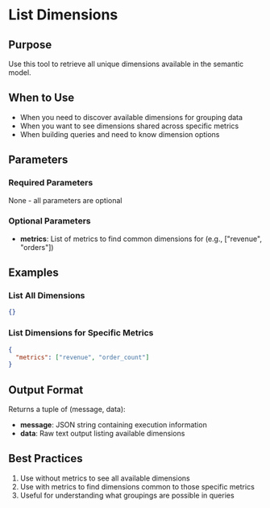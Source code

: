 # List Dimensions

## Purpose
Use this tool to retrieve all unique dimensions available in the semantic model.

## When to Use
- When you need to discover available dimensions for grouping data
- When you want to see dimensions shared across specific metrics
- When building queries and need to know dimension options

## Parameters

### Required Parameters
None - all parameters are optional

### Optional Parameters
- **metrics**: List of metrics to find common dimensions for (e.g., ["revenue", "orders"])

## Examples

### List All Dimensions
```json
{}
```

### List Dimensions for Specific Metrics
```json
{
  "metrics": ["revenue", "order_count"]
}
```

## Output Format
Returns a tuple of (message, data):
- **message**: JSON string containing execution information
- **data**: Raw text output listing available dimensions

## Best Practices
1. Use without metrics to see all available dimensions
2. Use with metrics to find dimensions common to those specific metrics
3. Useful for understanding what groupings are possible in queries